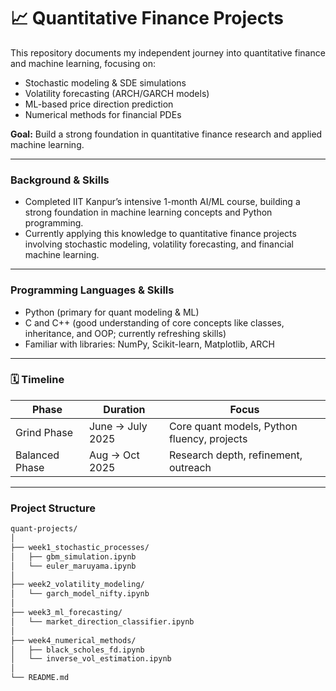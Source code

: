 # 📈 Quantitative Finance Projects

This repository documents my independent journey into quantitative finance and machine learning, focusing on:

- Stochastic modeling & SDE simulations  
- Volatility forecasting (ARCH/GARCH models)  
- ML-based price direction prediction  
- Numerical methods for financial PDEs

 **Goal:** Build a strong foundation in quantitative finance research and applied machine learning.

---

###  Background & Skills

- Completed IIT Kanpur’s intensive 1-month AI/ML course, building a strong foundation in machine learning concepts and Python programming.  
- Currently applying this knowledge to quantitative finance projects involving stochastic modeling, volatility forecasting, and financial machine learning.

---

###  Programming Languages & Skills

- Python (primary for quant modeling & ML)  
- C and C++ (good understanding of core concepts like classes, inheritance, and OOP; currently refreshing skills)  
- Familiar with libraries: NumPy, Scikit-learn, Matplotlib, ARCH  

---

### 🗓 Timeline

| Phase        | Duration           | Focus                                         |
|--------------|--------------------|-----------------------------------------------|
|  Grind Phase   | June → July 2025   | Core quant models, Python fluency, projects   |
|  Balanced Phase | Aug → Oct 2025    | Research depth, refinement, outreach          |

---

###  Project Structure

```bash
quant-projects/
│
├── week1_stochastic_processes/
│   ├── gbm_simulation.ipynb
│   └── euler_maruyama.ipynb
│
├── week2_volatility_modeling/
│   └── garch_model_nifty.ipynb
│
├── week3_ml_forecasting/
│   └── market_direction_classifier.ipynb
│
├── week4_numerical_methods/
│   ├── black_scholes_fd.ipynb
│   └── inverse_vol_estimation.ipynb
│
└── README.md


